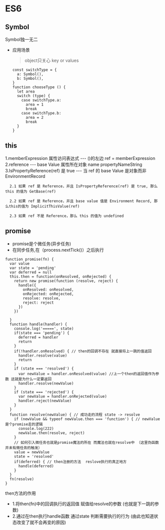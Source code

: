 
ES6
========================

## Symbol
  Symbol独一无二
  - 应用场景
    > object只关心 key or values
    ```
    const switchType = {
      a: Symbol(),
      b: Symbol(),
    }
    function chooseType () {
      let area
      switch (type) {
        case switchType.a:
          area = 1
          break
        case switchType.b:
          area = 2
          break
      }
    }

    ```

  ## this
  1.memberExpression 属性访问表达式 ---  ()的左边 ref = memberExpression
  2.reference  ---  base Value 属性所在对象  name propertyNameString
  3.IsPropertyReference(ref) 是 true --- 当 ref 的 base Value 是对象而非 EnvironmentRecord  
  ```
    2.1 如果 ref 是 Reference，并且 IsPropertyReference(ref) 是 true, 那么 this 的值为 GetBase(ref)

    2.2 如果 ref 是 Reference，并且 base value 值是 Environment Record, 那么this的值为 ImplicitThisValue(ref)

    2.3 如果 ref 不是 Reference，那么 this 的值为 undefined
  ```

  ## promise
  - promise是个微任务(异步任务)
  - 在同步任务,在（process.nextTick()）之后执行
  ```
  function promise(fn) {
    var value
    var state = 'pending'
    var deferred = null
    this.then = function(onResolved, onRejected) {
      return new promise(function (resolve, reject) {
        handle({
          onResolved: onResolved,
          onRejected: onRejected,
          resolve: resolve,
          reject: reject
        })
      })
      
    }
    function handle(handler) {
      console.log('=====', state)
      if(state === 'pending') {
        deferred = handler
        return
      }
      if(!handler.onResolved) { // then的回调不存在 就直接将上一跳的值返回
        handler.resolve(value)
        return
      }
      if (state === 'resolved') {
        var newValue = handler.onResolved(value) //上一个then的返回值作为参数 这就是为什么一定要返回
        handler.resolve(newValue) 
      }
      if (state === 'rejected') {
        var newValue = handler.onRejected(value)
        handler.reject(newValue) 
      }
    }
    function resolve(newValue) { // 成功走的流程 state -> resolve
      if (newValue && typeof newValue.then === 'function') { // newValue是个promise走的逻辑
        console.log(222)
        newValue.then(resolve, reject)
      }
      // 如何引入微任务也就是promise魔法的所在 而魔法也就在resolve中 （这里伪函数并未有微任务的触发）
      value = newValue
      state = 'resolved'
      if(deferred) { // then注册的方法  reslove执行的真正地方
        handle(deferred)
      }
    }
    fn(resolve)
  }
  ```
  then方法的作用
  - 1.将then(fn)中的回调执行的返回值 赋值给resolve的参数 (也就是下一跳的参数)
  - 2.通过在then执行handle函数 通过state 判断需要执行的行为 (由此也知道状态改变了就不会再变的原因)
  